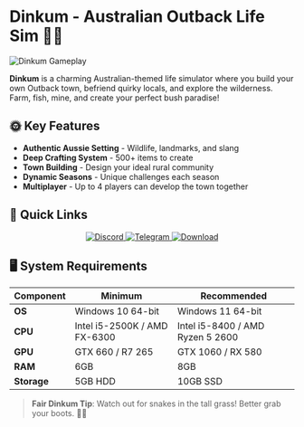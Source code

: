 # Dinkum - Australian Outback Life Sim 🦘🌿

![Dinkum Gameplay](https://i0.wp.com/missrepack.com/wp-content/uploads/2025/06/Dinkum.jpg?resize=768%2C432&ssl=1)

**Dinkum** is a charming Australian-themed life simulator where you build your own Outback town, befriend quirky locals, and explore the wilderness. Farm, fish, mine, and create your perfect bush paradise!

## 🌞 Key Features
- **Authentic Aussie Setting** - Wildlife, landmarks, and slang
- **Deep Crafting System** - 500+ items to create
- **Town Building** - Design your ideal rural community
- **Dynamic Seasons** - Unique challenges each season
- **Multiplayer** - Up to 4 players can develop the town together

## 🚜 Quick Links
<p align="center">
  <a href="https://discord.gg/AfjTgF3Tmx">
    <img src="https://img.shields.io/badge/Discord-7289DA?style=for-the-badge&logo=discord&logoColor=white" alt="Discord">
  </a>
  <a href="https://t.me/missrepack">
    <img src="https://img.shields.io/badge/Telegram-26A5E4?style=for-the-badge&logo=telegram&logoColor=white" alt="Telegram">
  </a>
  <a href="https://missrepack.com/dinkum/">
    <img src="https://img.shields.io/badge/Download-FF5733?style=for-the-badge&logo=steam&logoColor=white" alt="Download">
  </a>
</p>

## 🖥️ System Requirements
| Component | Minimum | Recommended |
|-----------|---------|-------------|
| **OS** | Windows 10 64-bit | Windows 11 64-bit |
| **CPU** | Intel i5-2500K / AMD FX-6300 | Intel i5-8400 / AMD Ryzen 5 2600 |
| **GPU** | GTX 660 / R7 265 | GTX 1060 / RX 580 |
| **RAM** | 6GB | 8GB |
| **Storage** | 5GB HDD | 10GB SSD |

> **Fair Dinkum Tip**: Watch out for snakes in the tall grass! Better grab your boots. 🥾🐍
